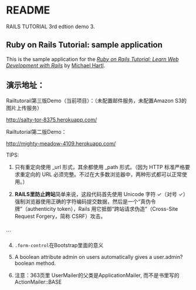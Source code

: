 # README

RAILS TUTORIAL 3rd edtion demo 3.

## Ruby on Rails Tutorial: sample application

This is the sample application for the
[*Ruby on Rails Tutorial:
Learn Web Development with Rails*](http://www.railstutorial.org/)
by [Michael Hartl](http://www.michaelhartl.com/).

## 演示地址：

Railtutorail第三版Demo（当前项目）：（未配置邮件服务，未配置Amazon S3的图片上传服务）

http://salty-tor-8375.herokuapp.com/

Railtutorial第二版Demo：

http://mighty-meadow-4109.herokuapp.com/

TIPS:

1. 只有重定向使用 _url 形式，其余都使用 _path 形式。（因为 HTTP 标准严格要求重定向的 URL 必须完整。不过在大多数浏览器中，两种形式都可以正常使用。）

3. **RAILS里防止跨站**简单来说，这段代码首先使用 Unicode 字符 &#x2713;（对号 ✓）强制浏览器使用正确的字符编码提交数据，然后是一个“真伪令牌”（authenticity token），Rails 用它抵御“跨站请求伪造”（Cross-Site Request Forgery，简称 CSRF）攻击。

   ```
<div style="display:none">
  <input name="utf8" type="hidden" value="&#x2713;" />
  <input name="authenticity_token" type="hidden"
         value="NNb6+J/j46LcrgYUC60wQ2titMuJQ5lLqyAbnbAUkdo=" />
</div>
   ```

4. `.form-control`在Bootstrap里面的意义

3. A boolean attribute admin on users automatically gives a user.admin? boolean method.
 
5. 注意：363页里 UserMailer的父类是ApplicationMailer, 而不是书里写的ActionMailer::BASE

